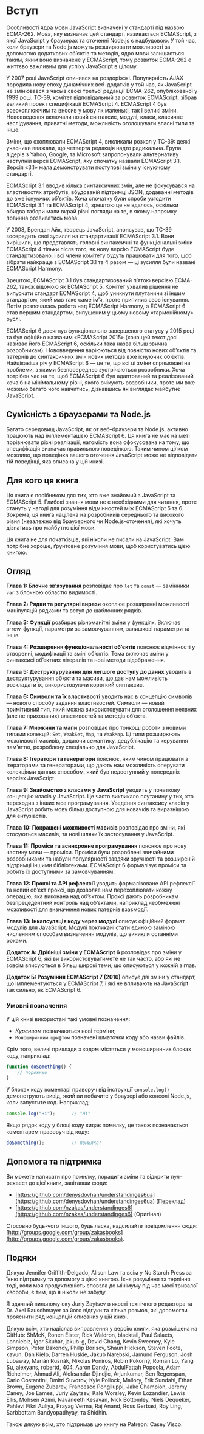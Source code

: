 # Вступ

Особливості ядра мови JavaScript визначені у стандарті під назвою ECMA-262. Мова, яку визначає цей стандарт, називається ECMAScript, з якої JavaScript у браузерах та оточенні Node.js є надбудовою. У той час, коли браузери та Node.js можуть розширювати можливості за допомогою додаткових об’єктів та методів, ядро мови залишається таким, яким воно визначене у ECMAScript, тому розвиток ECMA-262 є життєво важливим для успіху JavaScript в цілому.

У 2007 році JavaScript опинився на роздоріжжі. Популярність AJAX породила нову епоху динамічних веб–додатків у той час, як JavaScript не змінювався з часыв своєї третьої редакції ECMA-262, опублікованої у 1999 році. TC-39, комітет відповідальний за розвиток ECMAScript, зібрав великий проект специфікації ECMAScript 4. ECMAScript 4 був всеохоплюючим та вносив у мову як маленькі, так і великі зміни. Нововведення включали новий синтаксис, модулі, класи, класичне наслідування, приватні методи, можливість оголошувати власні типи та інше.

Зміни, що охоплювали ECMAScript 4, викликали розкол у TC-39: деякі учасники вважали, що четверта редакція надто радикальна. Група лідерів з Yahoo, Google, та Microsoft запропонували альтернативу наступній версії ECMAScript, яку спочатку назвали ECMAScript 3.1. Версія «3.1» мала демонструвати поступові зміни у існуючому стандарті.

ECMAScript 3.1 вводив кілька синтаксичних змін, але не фокусувався на властивостях атрибутів, вбудованій підтримці JSON, додаванні методів до вже існуючих об’єктів. Хоча спочатку були спроби узгодити ECMAScript 3.1 та ECMAScript 4, зрештою це не вдалось, оскільки обидва табори мали вкрай різні погляди на те, в якому напрямку повинна розвиватись мова.

У 2008, Брендан Айк, творець JavaScript, анонсував, що TC-39 зосередить свої зусилля на стандартизації ECMAScript 3.1. Вони вирішили, що представлять головні синтаксичні та функціональні зміни ECMAScript 4 тільки після того, як нову версію ECMAScript буде стандартизовано, і всі члени комітету будуть працювати для того, щоб зібрати найкраще з ECMAScript 3.1 та 4 разом — ці зусилля були названі ECMAScript Harmony.

Зрештою, ECMAScript 3.1 був стандартизований п’ятою версією ECMA-262, також відомою як ECMAScript 5. Комітет ухвалив рішення не випускати стандарт ECMAScript 4, щоб уникнути плутанини зі іншим стандартом, який мав таке саме ім’я, проте припинив своє існування. Потім розпочалась робота над ECMAScript Harmony, а ECMAScript 6 став першим стандартом, випущеним у цьому новому «гармонійному» руслі.

ECMAScript 6 досягнув функціонально завершеного статусу у 2015 році та був офіційно названим «ECMAScript 2015» (хоча цей текст досі називає його ECMAScript 6, оскільки така назва більш звична розробникам). Нововведення варіюються від повністю нових об’єктів та патернів до синтаксичних змін нових методів вже існуючих об’єктів. Найцікавіша річ у ECMAScript 6 — це те, що всі ці зміни спрямовані на проблеми, з якими безпосередньо зустрічаються розробники. Хоча потрібен час на те, щоб ECMAScript 6 був адаптований та реалізований хоча б на мінімальному рівні, якого очікують розробники, проте ми вже можемо багато чого навчитись, дізнавшись як виглядає майбутнє JavaScript.

## Сумісність з браузерами та Node.js

Багато середовищ JavaScript, як от веб–браузери та Node.js, активно працюють над імплементацією ECMAScript 6. Ця книга не має на меті порівнювати різні реалізації, натомість вона сфокусована на тому, що специфікація визначає правильною поведінкою. Таким чином цілком можливо, що поведінка вашого оточення JavaScript може не відповідати тій поведінці, яка описана у цій книзі.

## Для кого ця книга

Ця книга є посібником для тих, хто вже знайомий з JavaScript та ECMAScript 5. Глибокі знання мови не є необхідними для читання, проте стануть у нагоді для розуміння відмінностей між ECMAScript 5 та 6. Зокрема, ця книга націлена на розробників середнього та високого рівня (незалежно від браузерного чи Node.js-оточення), які хочуть дізнатись про майбутнє цієї мови.

Ця книга не для початківців, які ніколи не писали на JavaScript. Вам потрібне хороше, ґрунтовне розуміння мови, щоб користуватись цією книгою.

## Огляд

**Глава 1: Блочне зв’язування** розповідає про `let` та `const` — замінники `var` з блочною областю видимості.

**Глава 2: Рядки та регулярні вирази** охоплює розширенні можливості маніпуляцій рядками та вступ до шаблонних рядків.

**Глава 3: Функції** розбирає різноманітні зміни у функціях. Включає arrow-функції, параметри за замовчуванням, залишкові параметри та інше.

**Глава 4: Розширення функціональності об’єктів** пояснює відмінності у створенні, модифікації та зміні об’єктів. Тема включає зміни у синтаксисі об’єктних літералів та нові методи відображення.

**Глава 5: Деструктурування для легшого доступу до даних** уводить в деструктурування об’єкти та масиви, що дає нам можливість розкладати їх, використовуючи короткий синтаксис.

**Глава 6: Символи та їх властивості** уводить нас в концепцію символів — нового способу задання властивостей. Символи — новий примітивний тип, який можна використовувати для оголошення неявних (але не прихованих) властивостей та методів об’єкта.

**Глава 7: Множини та мапи** розповідає про тонкощі роботи з новими типами колекцій: `Set`, `WeakSet`, `Map`, та `WeakMap`. Ці типи розширюють можливості масивів, додаючи семантику, дедублікацію та керування пам’яттю, розроблену спеціально для JavaScript.

**Глава 8: Ітератори та генератори** пояснює, яким чином працювати з ітераторами та генераторами, що дають нам можливість оперувати колекціями данних способом, який був недоступний у попередніх версіях JavaScript.

**Глава 9: Знайомство з класами у JavaScript** уводить у початкову концепцію класів у JavaScript. Це часто викликало плутанину у тих, хто переходив з інших мов програмування. Уведення синтаксису класів у JavaScript робить мову більш доступною для новачків та виразнішою для ентузіастів.

**Глава 10: Покращені можливості масивів** розповідає про зміни, які стосуються масивів, та нові шляхи їх застосування у JavaScript.

**Глава 11: Проміси та асинхронне програмування** пояснює про нову частину мови — проміси. Проміси були розроблені звичайними розробниками та набули популярності завдяки зручності та розширеній підтримці іншими бібліотеками. ECMAScript 6 формалізує проміси та робить їх доступними за замовчуванням.

**Глава 12: Проксі та АРІ рефлексії** уводить формалізоване API рефлексії та новий об’єкт проксі, що дозволяє нам перехоплювати кожну операцію, яка виконана над об’єктом. Проксі дають розробникам безпрецедентний контроль над об’єктами, наприклад необмежені можливості для визначення нових патернів взаємодії.

**Глава 13: Інкапсуляція коду через модулі** описує офіційний формат модулів для JavaScript. Модулі покликані стати єдиною заміною численним способам визначення модулів, що виникли останніми роками.

**Додаток A: Дрібніші зміни у ECMAScript 6** розповідає про зміни у ECMAScript 6, які ви використовуватимете не так часто, або які не зовсім вписуються в більш широкі теми, що описуються у кожній з глав.

**Додаток Б: Розуміння ECMAScript 7 (2016)** описує дві зміни у стандарт, що імплементуються у ECMAScript 7, і які не впливають на JavaScript так сильно, як ECMAScript 6.

### Умовні позначення

У цій книзі використані такі умовні позначення:

* *Курсивом* позначаються нові терміни;
* `Моноширинним шрифтом` позначені шматочки коду або назви файлів.

Крім того, великі приклади з кодом містяться у моноширинних блоках коду, наприклад:

```js
function doSomething() {
    // порожньо
}
```

У блоках коду коментарі праворуч від інструкції `console.log()` демонструють вивід, який ви побачите у браузері або консолі Node.js, коли запустите код. Наприклад:

```js
console.log("Hi");      // "Hi"
```

Якщо рядок коду у блоці коду кидає помилку, це також позначається коментарем праворуч від коду:

```js
doSomething();          // помилка!
```

## Допомога та підтримка

Ви можете написати про помилку, порадити зміни та відкрити пул–реквест до цієї книги, завітавши сюди:

* [https://github.com/denysdovhan/understandinges6ua](https://github.com/denysdovhan/understandinges6ua) (Переклад)
* [https://github.com/nzakas/understandinges6](https://github.com/nzakas/understandinges6) (Оригінал)

Стосовно будь-чого іншого, будь ласка, надсилайте повідомлення сюди: [http://groups.google.com/group/zakasbooks](http://groups.google.com/group/zakasbooks).

## Подяки

Дякую Jennifer Griffith-Delgado, Alison Law та всім у No Starch Press за їхню підтримку та допомогу з цією книгою. Їхнє розуміння та терпіння тоді, коли моя продуктивність сповзла до мінімуму під час моєї тривалої хвороби, є тим, що я ніколи не забуду.

Я вдячний пильному оку Juriy Zaytsev в якості технічного редактора та Dr. Axel Rauschmayer за його відгуки та кілька розмов, які допомогли прояснити ряд концепцій описаних у цій книзі.

Дякую всім, хто надіслав виправлення у версію книги, яка розміщена на GitHub: ShMcK, Ronen Elster, Rick Waldron, blacktail, Paul Salaets, Lonniebiz, Igor Skuhar, jakub-g, David Chang, Kevin Sweeney, Kyle Simpson, Peter Bakondy, Philip Borisov, Shaun Hickson, Steven Foote, kavun, Dan Kielp, Darren Huskie, Jakub Narębski, Jamund Ferguson, Josh Lubaway, Marián Rusnák, Nikolas Poniros, Robin Pokorný, Roman Lo, Yang Su, alexyans, robertd, 404, Aaron Dandy, AbdulFattah Popoola, Adam Richeimer, Ahmad Ali, Aleksandar Djindjic, Arjunkumar, Ben Regenspan, Carlo Costantini, Dmitri Suvorov, Kyle Pollock, Mallory, Erik Sundahl, Ethan Brown, Eugene Zubarev, Francesco Pongiluppi, Jake Champion, Jeremy Caney, Joe Eames, Juriy Zaytsev, Kale Worsley, Kevin Lozandier, Lewis Ellis, Mohsen Azimi, Navaneeth Kesavan, Nick Bottomley, Niels Dequeker, Pahlevi Fikri Auliya, Prayag Verma, Raj Anand, Ross Gerbasi, Roy Ling, Sarbbottam Bandyopadhyay, та Shidhin.

Також дякую всім, хто підтримав цю книгу на Patreon: Casey Visco.
